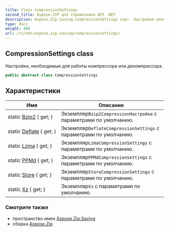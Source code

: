 ```yaml
---
title: Class CompressionSettings
second_title: Aspose.ZIP для справочника API .NET
description: Aspose.Zip.Saving.CompressionSettings сорт. Настройки необходимые для работы компрессора или декомпрессора.
type: docs
weight: 400
url: /ru/net/aspose.zip.saving/compressionsettings/
---
```

## CompressionSettings class

Настройки, необходимые для работы компрессора или декомпрессора.

```csharp
public abstract class CompressionSettings
```

## Характеристики

| Имя | Описание |
| --- | --- |
| static [Bzip2](../../aspose.zip.saving/compressionsettings/bzip2/) { get; } | Экземпляр`Bzip2CompressionНастройки` с параметрами по умолчанию. |
| static [Deflate](../../aspose.zip.saving/compressionsettings/deflate/) { get; } | Экземпляр`DeflateCompressionSettings` с параметрами по умолчанию. |
| static [Lzma](../../aspose.zip.saving/compressionsettings/lzma/) { get; } | Экземпляр`LzmaCompressionSettings` с параметрами по умолчанию. |
| static [PPMd](../../aspose.zip.saving/compressionsettings/ppmd/) { get; } | Экземпляр`PPMdCompressionSettings` с параметрами по умолчанию. |
| static [Store](../../aspose.zip.saving/compressionsettings/store/) { get; } | Экземпляр`StoreCompressionSettings` с параметрами по умолчанию. |
| static [Xz](../../aspose.zip.saving/compressionsettings/xz/) { get; } | Экземпляр`Хз` с параметрами по умолчанию. |

### Смотрите также

* пространство имен [Aspose.Zip.Saving](../../aspose.zip.saving/)
* сборка [Aspose.Zip](../../)



